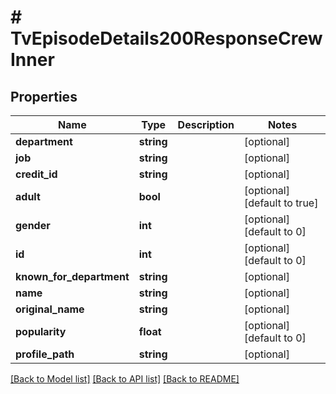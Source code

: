 # # TvEpisodeDetails200ResponseCrewInner

## Properties

Name | Type | Description | Notes
------------ | ------------- | ------------- | -------------
**department** | **string** |  | [optional]
**job** | **string** |  | [optional]
**credit_id** | **string** |  | [optional]
**adult** | **bool** |  | [optional] [default to true]
**gender** | **int** |  | [optional] [default to 0]
**id** | **int** |  | [optional] [default to 0]
**known_for_department** | **string** |  | [optional]
**name** | **string** |  | [optional]
**original_name** | **string** |  | [optional]
**popularity** | **float** |  | [optional] [default to 0]
**profile_path** | **string** |  | [optional]

[[Back to Model list]](../../README.md#models) [[Back to API list]](../../README.md#endpoints) [[Back to README]](../../README.md)
